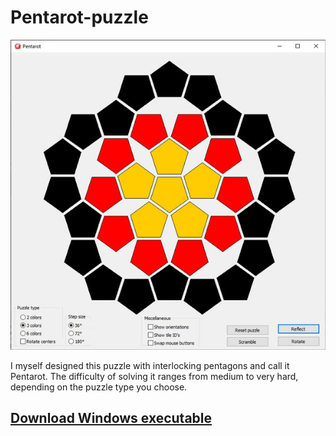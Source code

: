 # Pentarot-puzzle
![](pentarot.jpg "")

I myself designed this puzzle with interlocking pentagons and call it Pentarot. The difficulty of solving it ranges from medium to very hard, depending on the puzzle type you choose.
## <a href="http://kociemba.org/pentarot/pentarot.zip">Download Windows executable</a>
